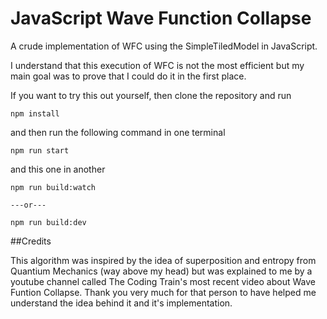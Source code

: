 # JavaScript Wave Function Collapse

A crude implementation of WFC using the SimpleTiledModel in JavaScript.

I understand that this execution of WFC is not the most efficient but my main goal was to prove that I could do it in the first place.


If you want to try this out yourself, then clone the repository and run
```
npm install
```
and then run the following command in one terminal
```
npm run start
```
and this one in another
```
npm run build:watch

---or---

npm run build:dev
```

##Credits

This algorithm was inspired by the idea of superposition and entropy from Quantium Mechanics (way above my head) but was explained to me by a youtube channel called The Coding Train's most recent video about Wave Funtion Collapse. Thank you very much for that person to have helped me understand the idea behind it and it's implementation.
